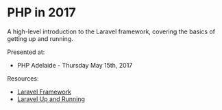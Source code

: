 # PHP in 2017

A high-level introduction to the Laravel framework, covering the basics of getting up and running.

Presented at:

* PHP Adelaide - Thursday May 15th, 2017

Resources:

* [Laravel Framework](https://laravel.com)
* [Laravel Up and Running](https://laravelupandrunning.com/)
